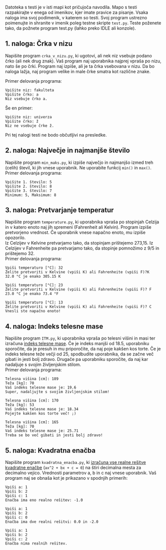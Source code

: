 Datoteka s testi je v isti mapi kot pričujoča navodila. Mapo s testi razpakirajte v enega od imenikov, kjer imate pravice za pisanje. Vsaka naloga ima svoj podimenik, v katerem so testi. Svoj program ustrezno poimenujte in shranite v imenik poleg testne skripte `test.py`. Teste poženete tako, da požnete program test.py (lahko preko IDLE ali konzole).

## 1. naloga: Črka v nizu

Napišite program `crka_v_nizu.py`, ki ugotovi, ali nek niz vsebuje podano črko (ali nek drug znak). Vaš program naj uporabnika najprej vpraša po nizu, nato še po črki. Program naj izpiše, ali je ta črka vsebovana v nizu. Da bo naloga lažja, naj program velike in male črke smatra kot različne znake.

Primer delovanja programa: 

```
Vpišite niz: fakulteta  
Vpišite črko: a
Niz vsebuje črko a.
```

Še en primer:

```
Vpišite niz: univerza  
Vpišite črko: ž
Niz ne vsebuje črke ž.
```

Pri tej nalogi testi ne bodo občutljivi na presledke.  
  

## 2. naloga: Največje in najmanjše število

Napišite program `min_maks.py`, ki izpiše največjo in najmanjšo izmed treh (celih) števil, ki jih vnese uporabnik. Ne uporabite funkcij `min()` in `max()`.  
Primer delovanja programa:

```
Vpišite 1. število: 5
Vpišite 2. število: 8
Vpišite 3. število: 7
Minimum: 5, Maksimum: 8
```

## 3. naloga: Pretvarjanje temperatur

Napišite program `temperature.py`, ki uporabnika vpraša po stopinjah Celzija in v katero enoto naj jih spremeni (Fahrenheit ali Kelvin). Program izpiše pretvorjeno vrednost. Če uporabnik vnese napačno enoto, mu izpiše opozorilo.  
Iz Celzijev v Kelvine pretvarjamo tako, da stopinjam prištejemo 273,15. Iz Celzijev v Fahrenheite pa pretvarjamo tako, da stopinje pomnožimo z 9/5 in prištejemo 32.  
Primer delovanja programa:

```
Vpiši temperaturo [°C]: 32
Želite pretvoriti v Kelvine (vpiši K) ali Fahrenheite (vpiši F)?K
32.0 °C je enako 305.15 K

Vpiši temperaturo [°C]: 23
Želite pretvoriti v Kelvine (vpiši K) ali Fahrenheite (vpiši F)? F
23.0 °C je enako 73.4 °F

Vpiši temperaturo [°C]: 13
Želite pretvoriti v Kelvine (vpiši K) ali Fahrenheite (vpiši F)? C
Vnesli ste napačno enoto!
```

## 4. naloga: Indeks telesne mase

Napišite program `ITM.py`, ki uporabnika vpraša po telesni višini in masi ter izračuna [indeks telesne mase](https://sl.wikipedia.org/wiki/Indeks_telesne_mase). Če je indeks manjši od 18.5, uporabniku sporočite, da je presuh in mu priporočite, da naj poje kakšen kos torte. Če je indeks telesne teže večji od 25, spodbudite uporabnika, da se začne več gibati in jesti bolj zdravo. Drugače pa uporabniku sporočite, da naj kar nadaljuje s svojim življenjskim stilom.  
Primer delovanja programa:

```
Telesna višina [cm]: 189
Teža [kg]: 70
Vaš indeks telesne mase je: 19.6
Super, nadaljujte s svojim življenjskim stilom!

Telesna višina [cm]: 170
Teža [kg]: 53
Vaš indeks telesne mase je: 18.34
Pojejte kakšen kos torte več! ;)

Telesna višina [cm]: 165
Teža [kg]: 70
Vaš indeks telesne mase je: 25.71
Treba se bo več gibati in jesti bolj zdravo!
```

## 5. naloga: Kvadratna enačba

Napišite program `kvadratna_enacba.py`, ki [izračuna vse realne rešitve kvadratne enačbe](https://sl.wikipedia.org/wiki/Kvadratna_ena%C4%8Dba) (`ax^2 + bx + c = 0`) na štiri decimalna mesta za decimalno vejico. Vrednosti parametrov a, b in c naj vnese uporabnik. Vaš program naj se obnaša kot je prikazano v spodnjih primerih:

```
Vpiši a: 1
Vpiši b: 2
Vpiši c: 1
Enačba ima eno realno rešitev: -1.0 

Vpiši a: 1
Vpiši b: 2
Vpiši c: 0
Enačba ima dve realni rešitvi: 0.0 in -2.0 

Vpiši a: 1
Vpiši b: 2
Vpiši c: 2
Enačba nima realnih rešitev.
```
